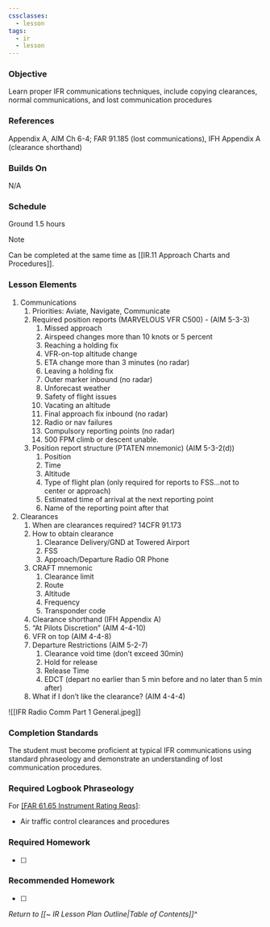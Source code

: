 ```yaml
---
cssclasses:
  - lesson
tags:
  - ir
  - lesson
---
```

### Objective
Learn proper IFR communications techniques, include copying clearances, normal communications, and lost communication procedures 

### References
Appendix A, AIM Ch 6-4; FAR 91.185 (lost communications), IFH Appendix A (clearance shorthand)

### Builds On
N/A

### Schedule
Ground 1.5 hours

> [!note] 
> Can be completed at the same time as [[IR.11 Approach Charts and Procedures]].

### Lesson Elements
1. Communications
	1. Priorities: Aviate, Navigate, Communicate 
	2. Required position reports (MARVELOUS VFR C500) - (AIM 5-3-3)
		1. Missed approach
		2. Airspeed changes more than 10 knots or 5 percent
		3. Reaching a holding fix
		4. VFR-on-top altitude change
		5. ETA change more than 3 minutes (no radar)
		6. Leaving a holding fix
		7. Outer marker inbound (no radar)
		8. Unforecast weather
		9. Safety of flight issues
		10. Vacating an altitude
		11. Final approach fix inbound (no radar)
		12. Radio or nav failures
		13. Compulsory reporting points (no radar)
		14. 500 FPM climb or descent unable. 
	3. Position report structure (PTATEN mnemonic) (AIM 5-3-2(d))
		1. Position
		2. Time
		3. Altitude
		4. Type of flight plan (only required for reports to FSS…not to center or approach)
		5. Estimated time of arrival at the next reporting point
		6. Name of the reporting point after that
2. Clearances 
	1. When are clearances required? 14CFR 91.173
	2. How to obtain clearance
		1. Clearance Delivery/GND at Towered Airport
		2. FSS
		3. Approach/Departure Radio OR Phone
	3. CRAFT mnemonic 
		1. Clearance limit 
		2. Route 
		3. Altitude 
		4. Frequency 
		5. Transponder code 
	4. Clearance shorthand (IFH Appendix A)
	5. “At Pilots Discretion” (AIM 4-4-10)
	6. VFR on top (AIM 4-4-8)
	7. Departure Restrictions (AIM 5-2-7)
		1. Clearance void time (don’t exceed 30min)
		2. Hold for release 
		3. Release Time
		4. EDCT (depart no earlier than 5 min before and no later than 5 min after)
	8. What if I don’t like the clearance? (AIM 4-4-4)


![[IFR Radio Comm Part 1 General.jpeg]]

### Completion Standards
The student must become proficient at typical IFR communications using standard phraseology and demonstrate an understanding of lost communication procedures.

### Required Logbook Phraseology
For [[FAR 61.65 Instrument Rating Reqs]](c):
- Air traffic control clearances and procedures

### Required Homework
- [ ] 

### Recommended Homework
- [ ] 

*Return to [[~ IR Lesson Plan Outline|Table of Contents]]^*